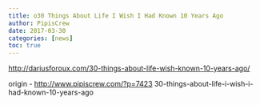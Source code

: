 ```yaml
---
title: o30 Things About Life I Wish I Had Known 10 Years Ago
author: PipisCrew
date: 2017-03-30
categories: [news]
toc: true
---
```


http://dariusforoux.com/30-things-about-life-wish-known-10-years-ago/

origin - http://www.pipiscrew.com/?p=7423 30-things-about-life-i-wish-i-had-known-10-years-ago